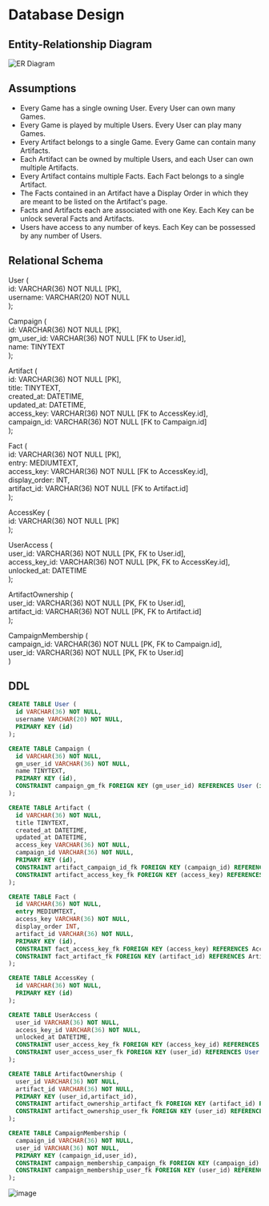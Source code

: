 # Database Design

## Entity-Relationship Diagram
![ER Diagram](https://user-images.githubusercontent.com/78306706/197315966-01fb242c-0ef2-461e-8b9f-2174d7f2f669.png)

## Assumptions
- Every Game has a single owning User. Every User can own many Games.
- Every Game is played by multiple Users. Every User can play many Games.
- Every Artifact belongs to a single Game. Every Game can contain many Artifacts.
- Each Artifact can be owned by multiple Users, and each User can own multiple Artifacts.
- Every Artifact contains multiple Facts. Each Fact belongs to a single Artifact.
- The Facts contained in an Artifact have a Display Order in which they are meant to be listed on the Artifact's page.
- Facts and Artifacts each are associated with one Key. Each Key can be unlock several Facts and Artifacts.
- Users have access to any number of keys. Each Key can be possessed by any number of Users.

## Relational Schema
User (\
  id: VARCHAR(36) NOT NULL [PK],\
  username: VARCHAR(20) NOT NULL\
);

Campaign (\
  id: VARCHAR(36) NOT NULL [PK],\
  gm_user_id: VARCHAR(36) NOT NULL [FK to User.id],\
  name: TINYTEXT\
);

Artifact (\
  id: VARCHAR(36) NOT NULL [PK],\
  title: TINYTEXT,\
  created_at: DATETIME,\
  updated_at: DATETIME,\
  access_key: VARCHAR(36) NOT NULL [FK to AccessKey.id],\
  campaign_id: VARCHAR(36) NOT NULL [FK to Campaign.id]\
);

Fact (\
  id: VARCHAR(36) NOT NULL [PK],\
  entry: MEDIUMTEXT,\
  access_key: VARCHAR(36) NOT NULL [FK to AccessKey.id],\
  display_order: INT,\
  artifact_id: VARCHAR(36) NOT NULL [FK to Artifact.id]\
);

AccessKey (\
  id: VARCHAR(36) NOT NULL [PK]\
);

UserAccess (\
  user_id: VARCHAR(36) NOT NULL [PK, FK to User.id],\
  access_key_id: VARCHAR(36) NOT NULL [PK, FK to AccessKey.id],\
  unlocked_at: DATETIME\
);

ArtifactOwnership (\
  user_id: VARCHAR(36) NOT NULL [PK, FK to User.id],\
  artifact_id: VARCHAR(36) NOT NULL [PK, FK to Artifact.id]\
);

CampaignMembership (\
  campaign_id: VARCHAR(36) NOT NULL [PK, FK to Campaign.id],\
  user_id: VARCHAR(36) NOT NULL [PK, FK to User.id]\
)

## DDL
```sql
CREATE TABLE User (
  id VARCHAR(36) NOT NULL,
  username VARCHAR(20) NOT NULL,
  PRIMARY KEY (id)
);

CREATE TABLE Campaign (
  id VARCHAR(36) NOT NULL,
  gm_user_id VARCHAR(36) NOT NULL,
  name TINYTEXT,
  PRIMARY KEY (id),
  CONSTRAINT campaign_gm_fk FOREIGN KEY (gm_user_id) REFERENCES User (id)
);

CREATE TABLE Artifact (
  id VARCHAR(36) NOT NULL,
  title TINYTEXT,
  created_at DATETIME,
  updated_at DATETIME,
  access_key VARCHAR(36) NOT NULL,
  campaign_id VARCHAR(36) NOT NULL,
  PRIMARY KEY (id),
  CONSTRAINT artifact_campaign_id_fk FOREIGN KEY (campaign_id) REFERENCES Campaign (id),
  CONSTRAINT artifact_access_key_fk FOREIGN KEY (access_key) REFERENCES AccessKey (id)
);

CREATE TABLE Fact (
  id VARCHAR(36) NOT NULL,
  entry MEDIUMTEXT,
  access_key VARCHAR(36) NOT NULL,
  display_order INT,
  artifact_id VARCHAR(36) NOT NULL,
  PRIMARY KEY (id),
  CONSTRAINT fact_access_key_fk FOREIGN KEY (access_key) REFERENCES AccessKey (id),
  CONSTRAINT fact_artifact_fk FOREIGN KEY (artifact_id) REFERENCES Artifact (id)
);

CREATE TABLE AccessKey (
  id VARCHAR(36) NOT NULL,
  PRIMARY KEY (id)
);

CREATE TABLE UserAccess (
  user_id VARCHAR(36) NOT NULL,
  access_key_id VARCHAR(36) NOT NULL,
  unlocked_at DATETIME,
  CONSTRAINT user_access_key_fk FOREIGN KEY (access_key_id) REFERENCES AccessKey (id),
  CONSTRAINT user_access_user_fk FOREIGN KEY (user_id) REFERENCES User (id)
);

CREATE TABLE ArtifactOwnership (
  user_id VARCHAR(36) NOT NULL,
  artifact_id VARCHAR(36) NOT NULL,
  PRIMARY KEY (user_id,artifact_id),
  CONSTRAINT artifact_ownership_artifact_fk FOREIGN KEY (artifact_id) REFERENCES Artifact (id),
  CONSTRAINT artifact_ownership_user_fk FOREIGN KEY (user_id) REFERENCES User (id)
);

CREATE TABLE CampaignMembership (
  campaign_id VARCHAR(36) NOT NULL,
  user_id VARCHAR(36) NOT NULL,
  PRIMARY KEY (campaign_id,user_id),
  CONSTRAINT campaign_membership_campaign_fk FOREIGN KEY (campaign_id) REFERENCES Campaign (id),
  CONSTRAINT campaign_membership_user_fk FOREIGN KEY (user_id) REFERENCES User (id)
);
```
![image](https://user-images.githubusercontent.com/90533044/197310727-eabd544f-845b-4b29-8ce7-632b9d0ef23b.png)

